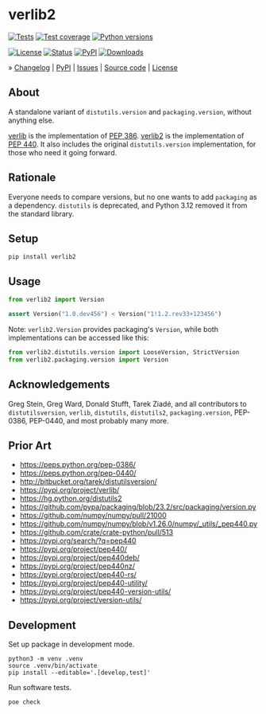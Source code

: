 # verlib2

[![Tests](https://github.com/pyveci/verlib2/actions/workflows/main.yml/badge.svg)](https://github.com/pyveci/verlib2/actions/workflows/main.yml)
[![Test coverage](https://img.shields.io/codecov/c/gh/pyveci/verlib2.svg)](https://codecov.io/gh/pyveci/verlib2/)
[![Python versions](https://img.shields.io/pypi/pyversions/verlib2.svg)](https://pypi.org/project/verlib2/)

[![License](https://img.shields.io/github/license/pyveci/verlib2.svg)](https://github.com/pyveci/verlib2/blob/main/LICENSE)
[![Status](https://img.shields.io/pypi/status/verlib2.svg)](https://pypi.org/project/verlib2/)
[![PyPI](https://img.shields.io/pypi/v/verlib2.svg)](https://pypi.org/project/verlib2/)
[![Downloads](https://pepy.tech/badge/verlib2/month)](https://www.pepy.tech/projects/verlib2)


<!-- » [Documentation] -->

» [Changelog]
| [PyPI]
| [Issues]
| [Source code]
| [License]

[Changelog]: https://github.com/pyveci/verlib2/blob/main/CHANGES.md
[Documentation]: https://verlib2.readthedocs.io/
[Issues]: https://github.com/pyveci/verlib2/issues
[License]: https://github.com/pyveci/verlib2/blob/main/LICENSE
[PyPI]: https://pypi.org/project/verlib2/
[Source code]: https://github.com/pyveci/verlib2


## About

A standalone variant of `distutils.version` and `packaging.version`,
without anything else.

[verlib] is the implementation of [PEP 386].
[verlib2] is the implementation of [PEP 440]. 
It also includes the original `distutils.version` implementation,
for those who need it going forward.


## Rationale

Everyone needs to compare versions, but no one wants to add `packaging` as a dependency.
`distutils` is deprecated, and Python 3.12 removed it from the standard library.


## Setup

```shell
pip install verlib2
```


## Usage
```python
from verlib2 import Version

assert Version("1.0.dev456") < Version("1!1.2.rev33+123456") 
```

Note: `verlib2.Version` provides packaging's `Version`, while
both implementations can be accessed like this:
```python
from verlib2.distutils.version import LooseVersion, StrictVersion
from verlib2.packaging.version import Version
```


## Acknowledgements

Greg Stein, Greg Ward, Donald Stufft, Tarek Ziadé, and all contributors to
`distutilsversion`, `verlib`, `distutils`, `distutils2`, `packaging.version`,
PEP-0386, PEP-0440, and most probably many more.


## Prior Art

- https://peps.python.org/pep-0386/
- https://peps.python.org/pep-0440/
- http://bitbucket.org/tarek/distutilsversion/
- https://pypi.org/project/verlib/
- https://hg.python.org/distutils2
- https://github.com/pypa/packaging/blob/23.2/src/packaging/version.py
- https://github.com/numpy/numpy/pull/21000
- https://github.com/numpy/numpy/blob/v1.26.0/numpy/_utils/_pep440.py
- https://github.com/crate/crate-python/pull/513
- https://pypi.org/search/?q=pep440
- https://pypi.org/project/pep440/
- https://pypi.org/project/pep440deb/
- https://pypi.org/project/pep440nz/
- https://pypi.org/project/pep440-rs/
- https://pypi.org/project/pep440-utility/
- https://pypi.org/project/pep440-version-utils/
- https://pypi.org/project/version-utils/


## Development

Set up package in development mode.
```shell
python3 -m venv .venv
source .venv/bin/activate
pip install --editable='.[develop,test]'
```

Run software tests.
```shell
poe check
```



[verlib]: https://pypi.org/project/verlib/
[verlib2]: https://pypi.org/project/verlib2/
[PEP 386]: https://peps.python.org/pep-0386/
[PEP 440]: https://peps.python.org/pep-0440/
